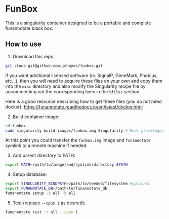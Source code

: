# FunBox
This is a singularity container designed to be a portable and complete funannotate black box.

## How to use

  1. Download this repo:

```bash
git clone git@github.com:jdhayes/funbox.git
```

If you want additional licensed software (ie. SignalP, GeneMark, Phobius, etc...), then you will need to acquire those files on your own and copy them into the `misc` directory and also modify the Singularity recipe file by uncommenting out the corresponding lines in the `%files` section.

Here is a good resource describing how to get these files (you do not need docker):
    https://funannotate.readthedocs.io/en/latest/docker.html

  2. Build container image:

```bash
cd funbox
sudo singularity build images/funbox.img Singularity # Root privileges are required
```

At this point you could transfer the `funbox.img` image and `funannotate` symlink to a remote machine if needed.

   3. Add parent directory to PATH:
   
   ```bash
   export PATH=/path/to/image/and/symlink/directory:$PATH
   ```

   4. Setup database:
   
```bash
export SINGULARITY_BINDPATH=/path/to/needed/filesystem #optional
export FUNANNOTATE_DB=/path/to/funannotate_db
funannotate setup -i all -b all
```

   5. Test (replace `--cpus 1` as desired):
   
```bash
funannotate test -t all --cpus 1
```

